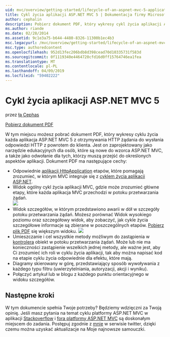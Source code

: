 ```yaml
---
uid: mvc/overview/getting-started/lifecycle-of-an-aspnet-mvc-5-application
title: Cykl życia aplikacji ASP.NET MVC 5 | Dokumentacja firmy Microsoft
author: cephalin
description: Pobierz dokument PDF, który wykresy cykl życia aplikacji ASP.NET MVC 5. Ten dokument cyklu życia zawiera widok ogólny cykl życia MVC...
ms.author: riande
ms.date: 02/28/2014
ms.assetid: 9c1e3a75-b644-4480-8326-11300b1ec4b3
msc.legacyurl: /mvc/overview/getting-started/lifecycle-of-an-aspnet-mvc-5-application
msc.type: authoredcontent
ms.openlocfilehash: 952d13fec206bdb8d398cead70d10335731f583d
ms.sourcegitcommit: 0f1119340e4464720cfd16d0ff15764746ea1fea
ms.translationtype: MT
ms.contentlocale: pl-PL
ms.lasthandoff: 04/09/2019
ms.locfileid: "59402222"
---
```

# <a name="lifecycle-of-an-aspnet-mvc-5-application"></a>Cykl życia aplikacji ASP.NET MVC 5

przez [łą Cephas](https://github.com/cephalin)

[Pobierz dokument PDF](lifecycle-of-an-aspnet-mvc-5-application/_static/lifecycle-of-an-aspnet-mvc-5-application1.pdf)

W tym miejscu możesz pobrać dokument PDF, który wykresy cyklu życia każda aplikacja ASP.NET MVC 5 z otrzymywania HTTP żądania do wysłania odpowiedzi HTTP z powrotem do klienta. Jest on zaprojektowany jako narzędzie edukacyjnych dla osób, które są nowe do wzorca ASP.NET MVC, a także jako odwołanie dla tych, którzy muszą przejść do określonych aspektów aplikacji. Dokument PDF ma następujące cechy:

- Odpowiednie [aplikacji HttpApplication](https://msdn.microsoft.com/library/system.web.httpapplication.aspx) etapów, które pomagają zrozumieć, w którym MVC integruje się z [cyklem życia aplikacji ASP.NET](https://msdn.microsoft.com/library/bb470252.aspx).
- Widok ogólny cykl życia aplikacji MVC, gdzie może zrozumieć główne etapy, które każda aplikacja MVC przechodzi w potoku przetwarzania żądań.  
    ![](lifecycle-of-an-aspnet-mvc-5-application/_static/image1.jpg)
- Widok szczegółów, w którym przedstawiono awarii w dół w szczegóły potoku przetwarzania żądań. Możesz porównać Widok wysokiego poziomu oraz szczegółowy widok, aby zobaczyć, jak cykle życia szczegółowe informacje są zbierane w poszczególnych etapów. [Pobierz plik PDF](lifecycle-of-an-aspnet-mvc-5-application/_static/lifecycle-of-an-aspnet-mvc-5-application1.pdf) się większym widoku.
    ![](lifecycle-of-an-aspnet-mvc-5-application/_static/image2.jpg)
- Umieszczanie i cel wszystkie metody możliwym do zastąpienia w [kontrolera](https://msdn.microsoft.com/library/system.web.mvc.controller.aspx) obiekt w potoku przetwarzania żądań. Może lub nie ma konieczności zastąpienie wszelkich jednej metody, ale ważne jest, aby Ci zrozumieć ich roli w cyklu życia aplikacji, tak aby można napisać kod na etapie cyklu życia odpowiednie dla efektu, które mają.
- Diagramy skierowany w górę, przedstawiający sposób wywoływania z każdego typu filtru (uwierzytelniania, autoryzacji, akcji i wyniku).
- Połączyć artykuł lub w blogu z każdego punktu orientacyjnego w widoku szczegółów.


## <a name="next-steps"></a>Następne kroki

W tym dokumencie spełnia Twoje potrzeby? Będziemy wdzięczni za Twoją opinię. Jeśli masz pytania na temat cyklu platformy ASP.NET MVC w aplikacji [Stackoverflow](http://stackoverflow.com/help) i [fora platformy ASP.NET MVC](https://forums.asp.net/1146.aspx) są doskonałym miejscem do zadania. Postępuj zgodnie z [mnie](https://twitter.com/Cephas_MSFT) w serwisie twitter, dzięki czemu można uzyskać aktualizacje na Moje najnowsze samouczki.
